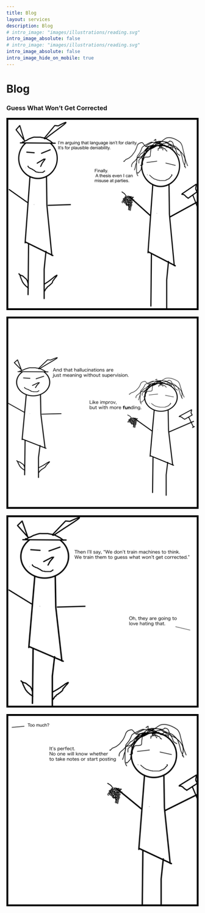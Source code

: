 ```yaml
---
title: Blog
layout: services
description: Blog
# intro_image: "images/illustrations/reading.svg"
intro_image_absolute: false
# intro_image: "images/illustrations/reading.svg"
intro_image_absolute: false
intro_image_hide_on_mobile: true
---
```


# Blog

### Guess What Won’t Get Corrected

<span class = 'blog'>
<img class = 'comic' src='/assets/cartoon/024/024-01.jpg'> <br />

<img class = 'comic' src='/assets/cartoon/024/024-02.jpg'>  <br />

<img class = 'comic' src='/assets/cartoon/024/024-03.jpg'>  <br />

<img class = 'comic' src='/assets/cartoon/024/024-04.jpg'> 

